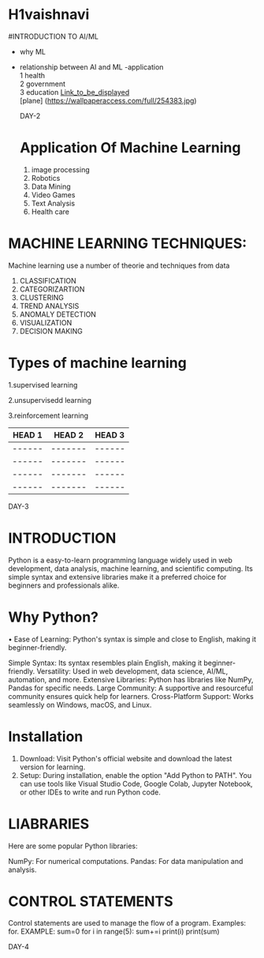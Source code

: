 # H1vaishnavi

#INTRODUCTION TO AI/ML  
- why ML  
- relationship between AI and ML
-application  
1 health  
2 government  
3 education
[Link_to_be_displayed](https://www.google.com/)  
[plane]
(https://wallpaperaccess.com/full/254383.jpg)

  DAY-2
  # Application Of Machine Learning
  1. image processing
  2. Robotics
  3. Data Mining
  4. Video Games
  5. Text Analysis
  6. Health care
     
# MACHINE LEARNING TECHNIQUES:
   Machine learning use a number of theorie and techniques from data

1. CLASSIFICATION
2. CATEGORIZARTION
3. CLUSTERING
4. TREND ANALYSIS
5. ANOMALY DETECTION
6. VISUALIZATION
7. DECISION MAKING


# Types of machine learning
1.supervised learning

2.unsupervisedd learning

3.reinforcement learning
   

|HEAD 1| HEAD 2|HEAD 3|
|------|-------|------|
|------|-------|------|
|------|-------|------|
|------|-------|------|
|------|-------|------|



DAY-3

# INTRODUCTION
Python is a easy-to-learn programming language widely used in web development, data analysis, machine learning, and scientific computing. Its simple syntax and extensive libraries make it a preferred choice for beginners and professionals alike.


# Why Python?
• Ease of Learning: Python's syntax is simple and close to English, making it beginner-friendly.

 Simple Syntax: Its syntax resembles plain English, making it beginner-friendly.
 Versatility: Used in web development, data science, AI/ML, automation, and more.
 Extensive Libraries: Python has libraries like NumPy, Pandas for specific needs.
 Large Community: A supportive and resourceful community ensures quick help for learners.
 Cross-Platform Support: Works seamlessly on Windows, macOS, and Linux.


# Installation

1. Download:
Visit Python's official website and download the latest version for learning.
2. Setup:
During installation, enable the option "Add Python to PATH".
You can use tools like Visual Studio Code, Google Colab, Jupyter Notebook, or other IDEs to write and run Python code.


# LIABRARIES
Here are some popular Python libraries:

NumPy: For numerical computations.
Pandas: For data manipulation and analysis.


# CONTROL STATEMENTS
   
Control statements are used to manage the flow of a program. Examples: for.
EXAMPLE:
sum=0
for i in range(5):
    sum+=i
    print(i)
print(sum)

DAY-4


